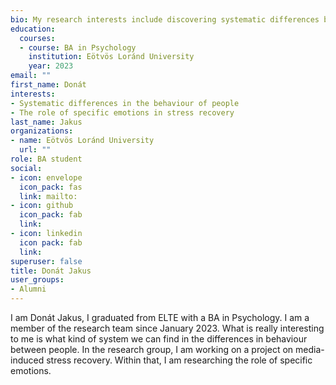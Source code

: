 ```yaml
---
bio: My research interests include discovering systematic differences between people in their behaviour.
education:
  courses:
  - course: BA in Psychology
    institution: Eötvös Loránd University
    year: 2023
email: ""
first_name: Donát
interests:
- Systematic differences in the behaviour of people
- The role of specific emotions in stress recovery
last_name: Jakus
organizations:
- name: Eötvös Loránd University
  url: ""
role: BA student
social:
- icon: envelope
  icon_pack: fas
  link: mailto:
- icon: github
  icon_pack: fab
  link: 
- icon: linkedin
  icon pack: fab
  link: 
superuser: false
title: Donát Jakus
user_groups:
- Alumni
---
```


I am Donát Jakus, I graduated from ELTE with a BA in Psychology. I am a member of the research team since January 2023. What is really interesting to me is what kind of system we can find in the differences in behaviour between people. In the research group, I am working on a project on media-induced stress recovery. Within that, I am researching the role of specific emotions.